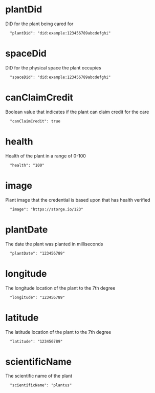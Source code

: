 # plantDid

DiD for the plant being cared for

```
  "plantDid": "did:example:123456789abcdefghi"
```

# spaceDid

DiD for the physical space the plant occupies

```
  "spaceDid": "did:example:123456789abcdefghi"
```

# canClaimCredit

Boolean value that indicates if the plant can claim credit for the care

```
  "canClaimCredit": true
```

# health

Health of the plant in a range of 0-100

```
  "health": "100"
```

# image

Plant image that the credential is based upon that has health verified

```
  "image": "https://storge.io/123"
```

# plantDate

The date the plant was planted in milliseconds

```
  "plantDate": "123456789"
```

# longitude

The longitude location of the plant to the 7th degree

```
  "longitude": "123456789"
```

# latitude

The latitude location of the plant to the 7th degree

```
  "latitude": "123456789"
```

# scientificName

The scientific name of the plant

```
  "scientificName": "plantus"
```
